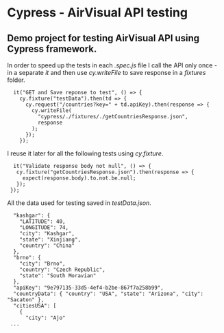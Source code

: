 # Cypress - AirVisual API testing
## Demo project for testing AirVisual API using Cypress framework.

In order to speed up the tests in each *.spec.js* file I call the API only once - in a separate *it* and then use *cy.writeFile* to save response in a *fixtures* folder.
```
  it("GET and Save reponse to test", () => {
    cy.fixture("testData").then(td => {
      cy.request("/countries?key=" + td.apiKey).then(response => {
        cy.writeFile(
          "cypress/./fixtures/./getCountriesResponse.json",
          response
        );
      });
    });
```
 I reuse it later for all the following tests using *cy.fixture*.
 ```
   it("Validate response body not null", () => {
    cy.fixture("getCountriesResponse.json").then(response => {
      expect(response.body).to.not.be.null;
    });
  });
 ```
All the data used for testing saved in *testData.json*.
```{
  "kashgar": {
    "LATITUDE": 40,
    "LONGITUDE": 74,
    "city": "Kashgar",
    "state": "Xinjiang",
    "country": "China"
  },
  "brno": {
    "city": "Brno",
    "country": "Czech Republic",
    "state": "South Moravian"
  },
  "apiKey": "9e797135-33d5-4ef4-b2be-867f7a258b99",
  "countryData": { "country": "USA", "state": "Arizona", "city": "Sacaton" },
  "citiesUSA": [
    {
      "city": "Ajo"
 ...
 ```
